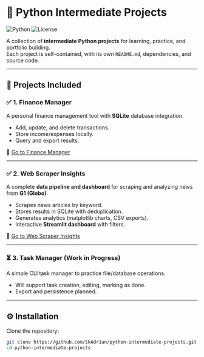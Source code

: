 # 🐍 Python Intermediate Projects

![Python](https://img.shields.io/badge/python-3.10%2B-blue) 
![License](https://img.shields.io/badge/license-MIT-green)

A collection of **intermediate Python projects** for learning, practice, and portfolio building.  
Each project is self-contained, with its own `README.md`, dependencies, and source code.

---

## 📂 Projects Included

### ✅ 1. Finance Manager
A personal finance management tool with **SQLite** database integration.  
- Add, update, and delete transactions.  
- Store income/expenses locally.  
- Query and export results.  

🔗 [Go to Finance Manager](finance-manager/)

---

### ✅ 2. Web Scraper Insights
A complete **data pipeline and dashboard** for scraping and analyzing news from **G1 (Globo)**.  
- Scrapes news articles by keyword.  
- Stores results in SQLite with deduplication.  
- Generates analytics (matplotlib charts, CSV exports).  
- Interactive **Streamlit dashboard** with filters.  

🔗 [Go to Web Scraper Insights](web-scraper-insights/)

---

### ⏳ 3. Task Manager (Work in Progress)
A simple CLI task manager to practice file/database operations.  
- Will support task creation, editing, marking as done.  
- Export and persistence planned.  

---

## ⚙️ Installation

Clone the repository:
```bash
git clone https://github.com/SkAdr1an/python-intermediate-projects.git
cd python-intermediate-projects
